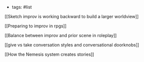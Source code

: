 - tags: #list

[[Sketch improv is working backward to build a larger worldview]]

[[Preparing to improv in rpgs]]

[[Balance between improv and prior scene in roleplay]]

[[give vs take conversation styles and conversational doorknobs]]

[[How the Nemesis system creates stories]]